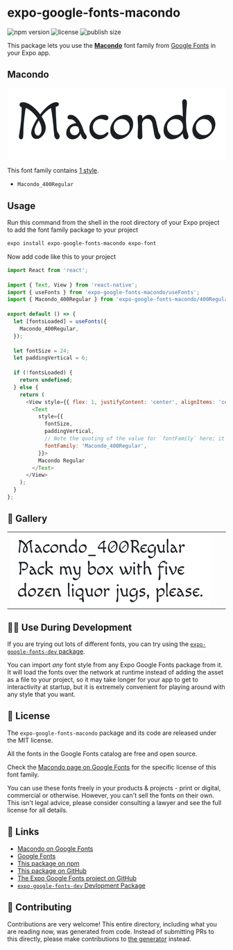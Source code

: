 # expo-google-fonts-macondo

![npm version](https://flat.badgen.net/npm/v/expo-google-fonts-macondo)
![license](https://flat.badgen.net/github/license/expo/google-fonts)
![publish size](https://flat.badgen.net/packagephobia/install/expo-google-fonts-macondo)

This package lets you use the [**Macondo**](https://fonts.google.com/specimen/Macondo) font family from [Google Fonts](https://fonts.google.com/) in your Expo app.

## Macondo

![Macondo](./font-family.png)

This font family contains [1 style](#-gallery).

- `Macondo_400Regular`

## Usage

Run this command from the shell in the root directory of your Expo project to add the font family package to your project
```sh
expo install expo-google-fonts-macondo expo-font
```

Now add code like this to your project
```js
import React from 'react';

import { Text, View } from 'react-native';
import { useFonts } from 'expo-google-fonts-macondo/useFonts';
import { Macondo_400Regular } from 'expo-google-fonts-macondo/400Regular';

export default () => {
  let [fontsLoaded] = useFonts({
    Macondo_400Regular,
  });

  let fontSize = 24;
  let paddingVertical = 6;

  if (!fontsLoaded) {
    return undefined;
  } else {
    return (
      <View style={{ flex: 1, justifyContent: 'center', alignItems: 'center' }}>
        <Text
          style={{
            fontSize,
            paddingVertical,
            // Note the quoting of the value for `fontFamily` here; it expects a string!
            fontFamily: 'Macondo_400Regular',
          }}>
          Macondo Regular
        </Text>
      </View>
    );
  }
};

```

## 🔡 Gallery


||||
|-|-|-|
|![Macondo_400Regular](.//400Regular/Macondo_400Regular.ttf.png)||||


## 👩‍💻 Use During Development

If you are trying out lots of different fonts, you can try using the [`expo-google-fonts-dev` package](https://github.com/freeboub/google-fonts/tree/master/font-packages/dev#readme).

You can import *any* font style from any Expo Google Fonts package from it. It will load the fonts
over the network at runtime instead of adding the asset as a file to your project, so it may take longer
for your app to get to interactivity at startup, but it is extremely convenient
for playing around with any style that you want.

## 📖 License

The `expo-google-fonts-macondo` package and its code are released under the MIT license.

All the fonts in the Google Fonts catalog are free and open source.

Check the [Macondo page on Google Fonts](https://fonts.google.com/specimen/Macondo) for the specific license of this font family.

You can use these fonts freely in your products & projects - print or digital, commercial or otherwise. However, you can't sell the fonts on their own. This isn't legal advice, please consider consulting a lawyer and see the full license for all details.

## 🔗 Links

- [Macondo on Google Fonts](https://fonts.google.com/specimen/Macondo)
- [Google Fonts](https://fonts.google.com/)
- [This package on npm](https://www.npmjs.com/package/expo-google-fonts-macondo)
- [This package on GitHub](https://github.com/freeboub/google-fonts/tree/master/font-packages/macondo)
- [The Expo Google Fonts project on GitHub](https://github.com/freeboub/google-fonts)
- [`expo-google-fonts-dev` Devlopment Package](https://github.com/freeboub/google-fonts/tree/master/font-packages/dev)

## 🤝 Contributing

Contributions are very welcome! This entire directory, including what you are reading now, was generated from code. Instead of submitting PRs to this directly, please make contributions to [the generator](https://github.com/freeboub/google-fonts/tree/master/packages/generator) instead.
